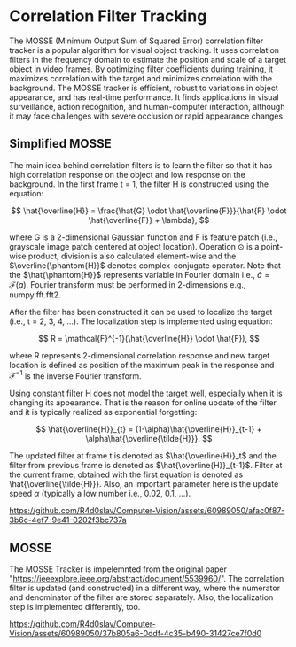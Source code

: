 # Correlation Filter Tracking

The MOSSE (Minimum Output Sum of Squared Error) correlation filter tracker is a popular algorithm for visual object tracking. It uses correlation filters in the frequency domain to estimate the position and scale of a target object in video frames. By optimizing filter coefficients during training, it maximizes correlation with the target and minimizes correlation with the background. The MOSSE tracker is efficient, robust to variations in object appearance, and has real-time performance. It finds applications in visual surveillance, action recognition, and human-computer interaction, although it may face challenges with severe occlusion or rapid appearance changes.

## Simplified MOSSE
The main idea behind correlation filters is to learn the filter so that it has high correlation response on the object and low response on the background. In the first frame t = 1, the filter H is constructed using the equation:

$$ \hat{\overline{H}} = \frac{\hat{G} \odot \hat{\overline{F}}}{\hat{F} \odot \hat{\overline{F}} + \lambda}, $$

where G is a 2-dimensional Gaussian function and F is feature patch (i.e., grayscale image patch centered at object location). Operation $\odot$ is a point-wise product, division is also calculated element-wise and the $\overline{\phantom{H}}$ denotes complex-conjugate operator. Note that the $\hat{\phantom{H}}$ represents variable in Fourier domain i.e., $\hat{a} = \mathcal{F}(a)$. Fourier transform must be performed in 2-dimensions e.g., numpy.fft.fft2.

After the filter has been constructed it can be used to localize the target (i.e., t = 2, 3, 4, ...). The localization step is implemented using equation:

$$ R = \mathcal{F}^{-1}(\hat{\overline{H}} \odot \hat{F}), $$

where R represents 2-dimensional correlation response and new target location is defined as position of the maximum peak in the response and $\mathcal{F}^{-1}$ is the inverse Fourier transform.

Using constant filter H does not model the target well, especially when it is changing its appearance. That is the reason for online update of the filter and it is typically realized as exponential forgetting:

$$ \hat{\overline{H}}_{t} = (1-\alpha)\hat{\overline{H}}_{t-1} + \alpha\hat{\overline{\tilde{H}}}. $$

The updated filter at frame t is denoted as $\hat{\overline{H}}_t$ and the filter from previous frame is denoted as $\hat{\overline{H}}_{t-1}$. Filter at the current frame, obtained with the first equation is denoted
as \hat{\overline{\tilde{H}}}. Also, an important parameter here is the update speed $\alpha$ (typically a low number i.e., 0.02, 0.1, ...).

https://github.com/R4d0slav/Computer-Vision/assets/60989050/afac0f87-3b6c-4ef7-9e41-0202f3bc737a

## MOSSE
The MOSSE Tracker is impelemnted from the original paper "https://ieeexplore.ieee.org/abstract/document/5539960/". The correlation filter is updated (and constructed) in a different way, where the numerator and denominator of the filter are stored separately. Also, the localization step is implemented differently, too.

https://github.com/R4d0slav/Computer-Vision/assets/60989050/37b805a6-0ddf-4c35-b490-31427ce7f0d0

